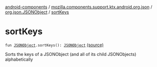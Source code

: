 [android-components](../../index.md) / [mozilla.components.support.ktx.android.org.json](../index.md) / [org.json.JSONObject](index.md) / [sortKeys](./sort-keys.md)

# sortKeys

`fun `[`JSONObject`](https://developer.android.com/reference/org/json/JSONObject.html)`.sortKeys(): `[`JSONObject`](https://developer.android.com/reference/org/json/JSONObject.html) [(source)](https://github.com/mozilla-mobile/android-components/blob/master/components/support/ktx/src/main/java/mozilla/components/support/ktx/android/org/json/JSONObject.kt#L55)

Sorts the keys of a JSONObject (and all of its child JSONObjects) alphabetically

